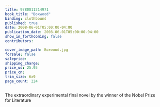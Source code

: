 ```yaml
---
title: 9780811214971
book_title: "Boxwood"
binding: clothbound
published: true
date: 2008-06-01T05:00:00-04:00
publication_date: 2008-06-01T05:00:00-04:00
show_in_forthcoming: false
contributors:

cover_image_path: Boxwood.jpg
forsale: false
saleprice:
shipping_charge:
price_us: 25.95
price_cn:
trim_size: 6x9
page_count: 224
---
```

The extraordinary experimental final novel by the winner of the Nobel Prize for Literature

